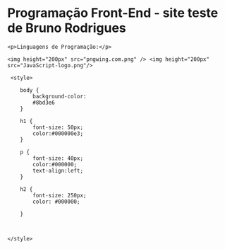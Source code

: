 <!DOCTYPE html>
<html lang="pt-BR">
<head>
    <meta charset="UTF-8">
    <meta name="viewport" content="width=device-width,
    initial-scale-1.0">
    <h1>Programação Front-End - site teste de Bruno Rodrigues</h1>
    <link rel="Icon" type="image/png" href="Vermelho_240.webp">

</head>
<body>

    <p>Linguagens de Programação:</p>

    <img height="200px" src="pngwing.com.png" /> <img height="200px" src="JavaScript-logo.png"/> 

     <style>

        body {
            background-color:
            #8bd3e6
        }
    
        h1 {
            font-size: 50px;
            color:#000000e3;
        }
    
        p {
            font-size: 40px;
            color:#000000;
            text-align:left;    
        }
    
        h2 { 
            font-size: 250px;
            color: #000000;
    
        }
    
    
       
    </style>
  </body>
